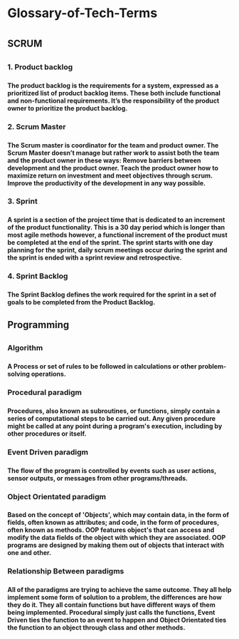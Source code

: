 <h1> Glossary-of-Tech-Terms <h1>

<h2> SCRUM <h2>
<h3> 1. Product backlog <h3>
<h4> The product backlog is the requirements for a system, expressed as a prioritized list of product backlog items. These both include functional and non-functional requirements. It’s the responsibility of the product owner to prioritize the product backlog. <h4>
<h3> 2. Scrum Master <h3> 
<h4> The Scrum master is coordinator for the team and product owner. The Scrum Master doesn’t manage but rather work to assist both the team and the product owner in these ways:
Remove barriers between development and the product owner. Teach the product owner how to maximize return on investment and meet objectives through scrum. Improve the productivity of the development in any way possible. <h4>
<h3> 3. Sprint <h3>
<h4> A sprint is a section of the project time that is dedicated to an increment of the product functionality. This is a 30 day period which is longer than most agile methods however, a functional increment of the product must be completed at the end of the sprint. The sprint starts with one day planning for the sprint, daily scrum meetings occur during the sprint and the sprint is ended with a sprint review and retrospective. <h4>
<h3> 4. Sprint Backlog <h3>
<h4> The Sprint Backlog defines the work required for the sprint in a set of goals to be completed from the Product Backlog. <h4> 

<h2> Programming <h2>

<h3> Algorithm <h3>
<h4> A Process or set of rules to be followed in calculations or other problem-solving operations. <h4> 

<h3> Procedural paradigm <h3>
<h4> Procedures, also known as subroutines, or functions, simply contain a series of computational steps to be carried out. Any given procedure might be called at any point during a program's execution, including by other procedures or itself. <h4> 

<h3> Event Driven paradigm <h3>
<h4> The flow of the program is controlled by events such as user actions, sensor outputs, or messages from other programs/threads. <h4>

<h3> Object Orientated paradigm <h3>
<h4> Based on the concept of 'Objects', which may contain data, in the form of fields, often known as attributes; and code, in the form of procedures, often known as methods. OOP features object's that can access and modify the data fields of the object with which they are associated. OOP programs are designed by making them out of objects that interact with one and other. <h4>

<h3> Relationship Between paradigms <h3>
<h4> All of the paradigms are trying to achieve the same outcome. They all help implement some form of solution to a problem, the differences are how they do it. They all contain functions but have different ways of them being implemented. Procedural simply just calls the functions, Event Driven ties the function to an event to happen and Object Orientated ties the function to an object through class and other methods. <h3> 
